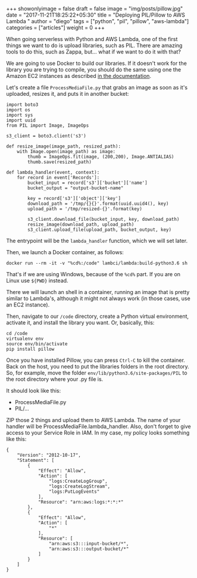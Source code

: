 +++
showonlyimage = false
draft = false
image = "img/posts/pillow.jpg"
date = "2017-11-21T18:25:22+05:30"
title = "Deploying PIL/Pillow to AWS Lambda "
author = "diego"
tags = ["python", "pil", "pillow", "aws-lambda"]
categories = ["articles"]
weight = 0
+++

When going serverless with Python and AWS Lambda, one of the first things we want to do is upload libraries, such as PIL. There are amazing tools to do this, such as Zappa, but... what if we want to do it with that?
<!--more-->

We are going to use Docker to build our libraries. If it doesn't work for the library you are trying to compile, you should do the same using one the Amazon EC2 instances as described [in the documentation](http://docs.aws.amazon.com/lambda/latest/dg/current-supported-versions.html).

Let's create a file `ProcessMediaFile.py` that grabs an image as soon as it's uploaded, resizes it, and puts it in another bucket:

	import boto3
	import os
	import sys
	import uuid
	from PIL import Image, ImageOps
	    
	s3_client = boto3.client('s3')
	    
	def resize_image(image_path, resized_path):
	    with Image.open(image_path) as image:
	        thumb = ImageOps.fit(image, (200,200), Image.ANTIALIAS)
	        thumb.save(resized_path)
	    
	def lambda_handler(event, context):
	    for record in event['Records']:
	        bucket_input = record['s3']['bucket']['name']
	        bucket_output = "output-bucket-name"
	               
	        key = record['s3']['object']['key']
	        download_path = '/tmp/{}{}'.format(uuid.uuid4(), key)
	        upload_path = '/tmp/resized-{}'.format(key)
	       
	        s3_client.download_file(bucket_input, key, download_path)
	        resize_image(download_path, upload_path)
	        s3_client.upload_file(upload_path, bucket_output, key)

The entrypoint will be the `lambda_handler` function, which we will set later.

Then, we launch a Docker container, as follows:

	docker run --rm -it -v "%cd%:/code" lambci/lambda:build-python3.6 sh

That's if we are using Windows, because of the `%cd%` part. If you are on Linux use `${PWD}` instead.

There we will launch an shell in a container, running an image that is pretty similar to Lambda's, although it might not always work (in those cases, use an EC2 instance).

Then, navigate to our `/code` directory, create a Python virtual environment, activate it, and install the library you want. Or, basically, this:

	cd /code
	virtualenv env
	source env/bin/activate
	pip install pillow

Once you have installed Pillow, you can press `Ctrl-C` to kill the container. Back on the host, you need to put the libraries folders in the root directory. So, for example, move the folder `env/lib/python3.6/site-packages/PIL` to the root directory where your .py file is.

It should look like this:

- ProcessMediaFile.py
- PIL/...

ZIP those 2 things and upload them to AWS Lambda. The name of your handler will be ProcessMediaFile.lambda_handler. Also, don't forget to give access to your Service Role in IAM. In my case, my policy looks something like this:

	{
	    "Version": "2012-10-17",
	    "Statement": [
	        {
	            "Effect": "Allow",
	            "Action": [
	                "logs:CreateLogGroup",
	                "logs:CreateLogStream",
	                "logs:PutLogEvents"
	            ],
	            "Resource": "arn:aws:logs:*:*:*"
	        },
	        {
	            "Effect": "Allow",
	            "Action": [
	                "*"
	            ],
	            "Resource": [
	                "arn:aws:s3:::input-bucket/*",
	                "arn:aws:s3:::output-bucket/*"
	            ]
	        }
	    ]
	}
